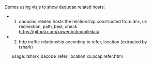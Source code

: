 Demos using visjs to show daoudao related hosts:
- 1. daoudao related hosts 
     the relationship constructed from dns, url redirection, path_best, 
     check https://github.com/xuwenbo/mobiledata

- 2. http traffic relationship according to refer, location  (extracted by tshark)

    usage: 
    tshark_decode_refer_location  xx.pcap
    refer.html
    
